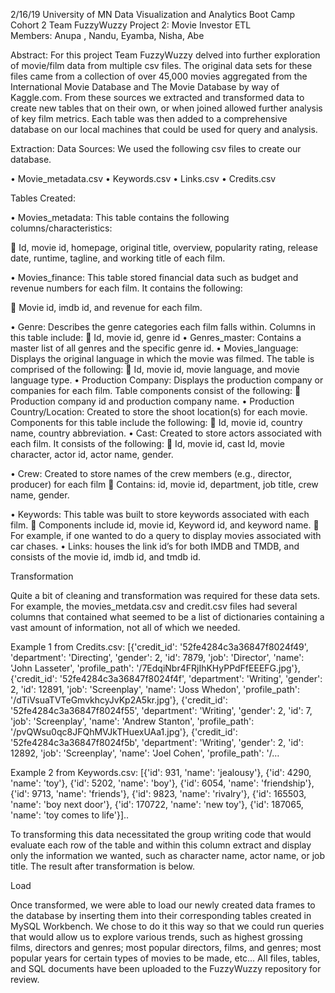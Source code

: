 2/16/19
University of MN Data Visualization and Analytics Boot Camp
Cohort 2
Team FuzzyWuzzy Project 2: Movie Investor ETL  
Members: Anupa , Nandu, Eyamba, Nisha, Abe


Abstract: For this project Team FuzzyWuzzy delved into further exploration of movie/film data from multiple csv files. The original data sets for these files came from a collection of over 45,000 movies aggregated from the International Movie Database and The Movie Database by way of Kaggle.com.  From these sources we extracted and transformed data to create new tables that on their own, or when joined allowed further analysis of key film metrics. Each table was then added to a comprehensive database on our local machines that could be used for query and analysis.

Extraction: 
Data Sources: We used the following csv files to create our database. 

•	Movie_metadata.csv
•	Keywords.csv
•	Links.csv
•	Credits.csv

Tables Created:

•	Movies_metadata: This table contains the following columns/characteristics:
 
  	Id, movie id, homepage, original title, overview, popularity rating, release date, runtime, tagline, and working title of each film.

•	Movies_finance: This table stored financial data such as budget and revenue numbers for each film. It contains the following:
  
  	Movie id, imdb id,  and revenue for each film.

•	Genre: Describes the genre categories each film falls within. Columns in this table include:
  	Id, movie id, genre id
•	Genres_master: Contains a master list of all genres and the specific genre id.
•	Movies_language: Displays the original language in which the movie was filmed. The table is comprised of the following:
  	Id, movie id, movie language, and movie language type.
•	Production Company: Displays the production company or companies for each film. Table components consist of the following:
  	Production company id and production company name.
•	Production Country/Location: Created to store the shoot location(s) for each movie. Components for this table include the following:
  	Id, movie id, country name, country abbreviation.
•	Cast: Created to store actors associated with each film. It consists of the following:
  	Id, movie id, cast Id, movie character, actor id, actor name, gender.

•	Crew: Created to store names of the crew members (e.g., director, producer) for each film
  	Contains: id, movie id, department, job title, crew name, gender.

•	Keywords: This table was built to store keywords associated with each film. 
  	Components include id, movie id, Keyword id, and keyword name.
  	For example, if one wanted to do a query to display movies associated with car chases.
•	Links: houses the link id’s for both IMDB and TMDB, and consists of the movie id, imdb id, and tmdb id.


Transformation

Quite a bit of cleaning and transformation was required for these data sets. For example, the movies_metdata.csv and credit.csv files had several columns that contained what seemed to be a list of dictionaries containing a vast amount of information, not all of which we needed.  

Example 1 from Credits.csv:  [{'credit_id': '52fe4284c3a36847f8024f49', 'department': 'Directing', 'gender': 2, 'id': 7879, 'job': 'Director', 'name': 'John Lasseter', 'profile_path': '/7EdqiNbr4FRjIhKHyPPdFfEEEFG.jpg'}, {'credit_id': '52fe4284c3a36847f8024f4f', 'department': 'Writing', 'gender': 2, 'id': 12891, 'job': 'Screenplay', 'name': 'Joss Whedon', 'profile_path': '/dTiVsuaTVTeGmvkhcyJvKp2A5kr.jpg'}, {'credit_id': '52fe4284c3a36847f8024f55', 'department': 'Writing', 'gender': 2, 'id': 7, 'job': 'Screenplay', 'name': 'Andrew Stanton', 'profile_path': '/pvQWsu0qc8JFQhMVJkTHuexUAa1.jpg'}, {'credit_id': '52fe4284c3a36847f8024f5b', 'department': 'Writing', 'gender': 2, 'id': 12892, 'job': 'Screenplay', 'name': 'Joel Cohen', 'profile_path': '/…

Example 2 from Keywords.csv: [{'id': 931, 'name': 'jealousy'}, {'id': 4290, 'name': 'toy'}, {'id': 5202, 'name': 'boy'}, {'id': 6054, 'name': 'friendship'}, {'id': 9713, 'name': 'friends'}, {'id': 9823, 'name': 'rivalry'}, {'id': 165503, 'name': 'boy next door'}, {'id': 170722, 'name': 'new toy'}, {'id': 187065, 'name': 'toy comes to life'}]..

To transforming this data necessitated the group writing code that would evaluate each row of the table and within this column extract and display only the information we wanted, such as character name, actor name, or job title. The result after transformation is below.

Load

Once transformed, we were able to load our newly created data frames to the database by inserting them into their corresponding tables created in MySQL Workbench. We chose to do it this way so that we could run queries that would allow us to explore various trends, such as highest grossing films, directors and genres; most popular directors, films, and genres; most popular years for certain types of movies to be made, etc…
All files, tables, and SQL documents have been uploaded to the FuzzyWuzzy repository for review.

